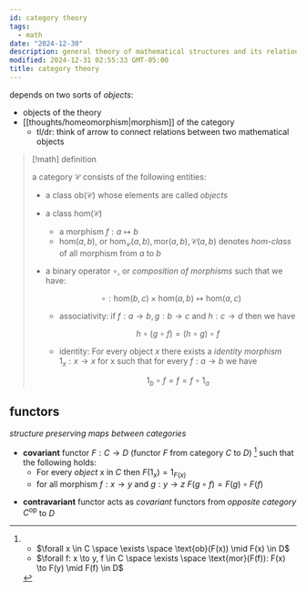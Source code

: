 ```yaml
---
id: category theory
tags:
  - math
date: "2024-12-30"
description: general theory of mathematical structures and its relations.
modified: 2024-12-31 02:55:33 GMT-05:00
title: category theory
---
```


depends on two sorts of _objects_:

- objects of the theory
- [[thoughts/homeomorphism|morphism]] of the category
  - tl/dr: think of arrow to connect relations between two mathematical objects

> [!math] definition
>
> a category $\mathcal{C}$ consists of the following entities:
>
> - a class $\text{ob}(\mathcal{C})$ whose elements are called _objects_
> - a class $\text{hom}(\mathcal{C})$
>   - a morphism $f : a \mapsto b$
>   - $\text{hom}(a,b)$, or $\text{hom}_{\mathcal{C}}(a,b), \text{mor}(a,b), \mathcal{C}(a,b)$ denotes _hom-class_ of all morphism from $a$ to $b$
> - a binary operator $\circ$, or _composition of morphisms_ such that we have:
>
>   $$
>   \circ : \text{hom}(b,c) \times \text{hom}(a,b) \mapsto \text{hom}(a,c)
>   $$
>   - associativity: if $f: a \to b, g: b \to c$ and $h: c \to d$ then we have
>
>     $$
>     h \circ (g \circ f) = (h \circ g) \circ f
>     $$
>
>   - identity: For every object $x$ there exists a _identity morphism_ $1_{x}: x \to x$ for x such that for every $f: a \to b$ we have
>
>     $$
>     1_b \circ f = f = f \circ 1_a
>     $$

## functors

_structure preserving maps between categories_

- **covariant** functor $F: C \to D$ (functor $F$ from category $C$ to $D$) [^item] such that the following holds:
  - For every _object_ x in $C$ then $F(1_x) = 1_{F(x)}$
  - for all morphism $f: x\to y$ and $g: y \to z$ $F(g \circ f) = F(g) \circ F(f)$

[^item]:
    - $\forall x \in C \space \exists \space \text{ob}(F(x)) \mid F(x) \in D$
    - $\forall f: x \to y, f \in C \space \exists \space \text{mor}(F(f)): F(x) \to F(y) \mid  F(f) \in D$

- **contravariant** functor acts as _covariant_ functors from _opposite category_ $C^{\text{op}}$ to $D$
